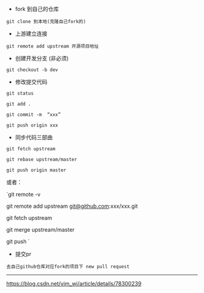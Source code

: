 - fork 到自己的仓库

`git clone 到本地(克隆自己fork的)`

- 上游建立连接

 `git remote add upstream 开源项目地址`

- 创建开发分支 (非必须)

 `git checkout -b dev`

- 修改提交代码

`git status `

`git add . `

`git commit -m  “xxx”`

`git push origin xxx`

- 同步代码三部曲

`git fetch upstream`

`git rebase upstream/master`

`git push origin master`

或者：

`git remote -v 

git remote add upstream git@github.com:xxx/xxx.git

git fetch upstream

git merge upstream/master

git push 
`
- 提交pr

`去自己github仓库对应fork的项目下 new pull request`
 
 ---
 https://blog.csdn.net/vim_wj/article/details/78300239
